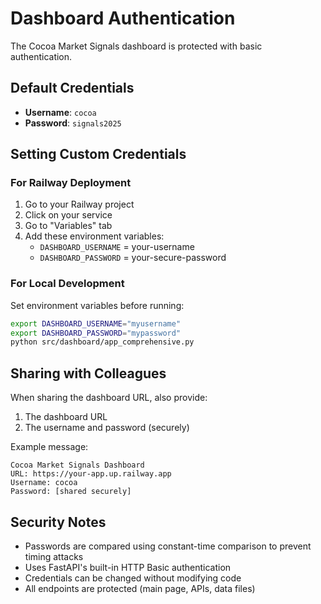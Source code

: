 # Dashboard Authentication

The Cocoa Market Signals dashboard is protected with basic authentication.

## Default Credentials

- **Username**: `cocoa`
- **Password**: `signals2025`

## Setting Custom Credentials

### For Railway Deployment

1. Go to your Railway project
2. Click on your service
3. Go to "Variables" tab
4. Add these environment variables:
   - `DASHBOARD_USERNAME` = your-username
   - `DASHBOARD_PASSWORD` = your-secure-password

### For Local Development

Set environment variables before running:

```bash
export DASHBOARD_USERNAME="myusername"
export DASHBOARD_PASSWORD="mypassword"
python src/dashboard/app_comprehensive.py
```

## Sharing with Colleagues

When sharing the dashboard URL, also provide:
1. The dashboard URL
2. The username and password (securely)

Example message:
```
Cocoa Market Signals Dashboard
URL: https://your-app.up.railway.app
Username: cocoa
Password: [shared securely]
```

## Security Notes

- Passwords are compared using constant-time comparison to prevent timing attacks
- Uses FastAPI's built-in HTTP Basic authentication
- Credentials can be changed without modifying code
- All endpoints are protected (main page, APIs, data files)